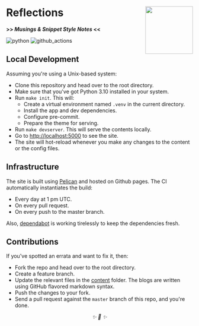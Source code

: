 <h1>Reflections<img src='https://user-images.githubusercontent.com/30027932/149235389-c6b85b40-5515-4de4-a922-7b0f91efd0cf.png' align='right' width='128' height='128'></h1>


<strong>>> <i>Musings & Snippet Style Notes</i> <<</strong>

</div>

![python](https://img.shields.io/badge/Python-3776AB?style=for-the-badge&logo=python&logoColor=white)
![github_actions](https://img.shields.io/badge/GitHub_Actions-2088FF?style=for-the-badge&logo=github-actions&logoColor=white)

## Local Development

Assuming you're using a Unix-based system:

* Clone this repository and head over to the root directory.
* Make sure that you've got Python 3.10 installed in your system.
* Run `make init`. This will:
    * Create a virtual environment named `.venv` in the current directory.
    * Install the app and dev dependencies.
    * Configure pre-commit.
    * Prepare the theme for serving.
* Run `make devserver`. This will serve the contents locally.
* Go to [http://localhost:5000](http://localhost:5000) to see the site.
* The site will hot-reload whenever you make any changes to the content or the config files.


## Infrastructure

The site is built using [Pelican](https://github.com/getpelican/pelican) and hosted on Github pages. The CI automatically instantiates the build:

* Every day at 1 pm UTC.
* On every pull request.
* On every push to the master branch.

Also, [dependabot](https://github.com/dependabot/dependabot-core) is working tirelessly to keep the dependencies fresh.


## Contributions

If you've spotted an errata and want to fix it, then:

* Fork the repo and head over to the root directory.
* Create a feature branch.
* Update the relevant files in the [content](./content/*) folder. The blogs are written using GitHub flavored markdown syntax.
* Push the changes to your fork.
* Send a pull request against the `master` branch of this repo, and you're done.


<div align="center">
<i> ✨ 🍰 ✨ </i>
</div>
